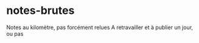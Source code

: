 # notes-brutes
Notes au kilomètre, pas forcément relues
A retravailler et à publier un jour, ou pas
